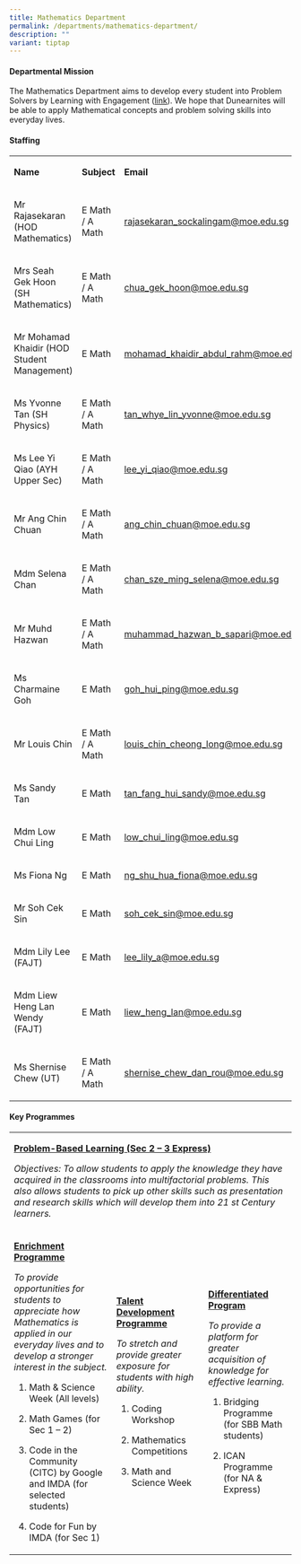 ```yaml
---
title: Mathematics Department
permalink: /departments/mathematics-department/
description: ""
variant: tiptap
---
```

<h4>Departmental Mission</h4>
<p>The Mathematics Department aims to develop every student into Problem
Solvers by Learning&nbsp;with Engagement (<a href="https://dunearn-mathematics-92b57qb.gamma.site/" rel="noopener nofollow" target="_blank">link</a>). We hope
that Dunearnites will be able to apply Mathematical concepts and&nbsp;problem
solving skills into everyday lives.</p>
<h4>Staffing</h4>
<table style="minWidth: 75px">
<colgroup>
<col>
<col>
<col>
</colgroup>
<tbody>
<tr>
<td rowspan="1" colspan="1">
<p><strong>Name</strong>
</p>
</td>
<td rowspan="1" colspan="1">
<p><strong>Subject</strong>
</p>
</td>
<td rowspan="1" colspan="1">
<p><strong>Email</strong>
</p>
</td>
</tr>
<tr>
<td rowspan="1" colspan="1">
<p>Mr Rajasekaran (HOD Mathematics)</p>
</td>
<td rowspan="1" colspan="1">
<p>E Math / A Math</p>
</td>
<td rowspan="1" colspan="1">
<p><a href="mailto:rajasekaran_sockalingam@moe.edu.sg" rel="noopener noreferrer nofollow" target="_blank">rajasekaran_sockalingam@moe.edu.sg</a>
</p>
</td>
</tr>
<tr>
<td rowspan="1" colspan="1">
<p>Mrs Seah Gek Hoon (SH Mathematics)</p>
</td>
<td rowspan="1" colspan="1">
<p>E Math / A Math</p>
</td>
<td rowspan="1" colspan="1">
<p><a href="mailto:chua_gek_hoon@moe.edu.sg" rel="noopener noreferrer nofollow" target="_blank">chua_gek_hoon@moe.edu.sg</a>
</p>
</td>
</tr>
<tr>
<td rowspan="1" colspan="1">
<p>Mr Mohamad Khaidir (HOD Student Management)</p>
</td>
<td rowspan="1" colspan="1">
<p>E Math</p>
</td>
<td rowspan="1" colspan="1">
<p><a href="mailto:mohamad_khaidir_abdul_rahm@moe.edu.sg" rel="noopener noreferrer nofollow" target="_blank">mohamad_khaidir_abdul_rahm@moe.edu.sg</a>
</p>
</td>
</tr>
<tr>
<td rowspan="1" colspan="1">
<p>Ms Yvonne Tan (SH Physics)</p>
</td>
<td rowspan="1" colspan="1">
<p>E Math / A Math</p>
</td>
<td rowspan="1" colspan="1">
<p><a href="mailto:tan_whye_lin_yvonne@moe.edu.sg" rel="noopener noreferrer nofollow" target="_blank">tan_whye_lin_yvonne@moe.edu.sg</a>
</p>
</td>
</tr>
<tr>
<td rowspan="1" colspan="1">
<p>Ms Lee Yi Qiao (AYH Upper Sec)</p>
</td>
<td rowspan="1" colspan="1">
<p>E Math / A Math</p>
</td>
<td rowspan="1" colspan="1">
<p><a href="mailto:lee_yi_qiao@moe.edu.sg" rel="noopener noreferrer nofollow" target="_blank">lee_yi_qiao@moe.edu.sg</a>
</p>
</td>
</tr>
<tr>
<td rowspan="1" colspan="1">
<p>Mr Ang Chin Chuan</p>
</td>
<td rowspan="1" colspan="1">
<p>E Math / A Math</p>
</td>
<td rowspan="1" colspan="1">
<p><a href="mailto:ang_chin_chuan@moe.edu.sg" rel="noopener noreferrer nofollow" target="_blank">ang_chin_chuan@moe.edu.sg</a>
</p>
</td>
</tr>
<tr>
<td rowspan="1" colspan="1">
<p>Mdm Selena Chan</p>
</td>
<td rowspan="1" colspan="1">
<p>E Math / A Math</p>
</td>
<td rowspan="1" colspan="1">
<p><a href="mailto:chan_sze_ming_selena@moe.edu.sg" rel="noopener noreferrer nofollow" target="_blank">chan_sze_ming_selena@moe.edu.sg</a>
</p>
</td>
</tr>
<tr>
<td rowspan="1" colspan="1">
<p>Mr Muhd Hazwan</p>
</td>
<td rowspan="1" colspan="1">
<p>E Math / A Math</p>
</td>
<td rowspan="1" colspan="1">
<p><a href="mailto:muhammad_hazwan_b_sapari@moe.edu.sg" rel="noopener noreferrer nofollow" target="_blank">muhammad_hazwan_b_sapari@moe.edu.sg</a>
</p>
</td>
</tr>
<tr>
<td rowspan="1" colspan="1">
<p>Ms Charmaine Goh</p>
</td>
<td rowspan="1" colspan="1">
<p>E Math</p>
</td>
<td rowspan="1" colspan="1">
<p><a href="mailto:goh_hui_ping@moe.edu.sg" rel="noopener noreferrer nofollow" target="_blank">goh_hui_ping@moe.edu.sg</a>
</p>
</td>
</tr>
<tr>
<td rowspan="1" colspan="1">
<p>Mr Louis Chin</p>
</td>
<td rowspan="1" colspan="1">
<p>E Math / A Math</p>
</td>
<td rowspan="1" colspan="1">
<p><a href="mailto:louis_chin_cheong_long@moe.edu.sg" rel="noopener noreferrer nofollow" target="_blank">louis_chin_cheong_long@moe.edu.sg</a>
</p>
</td>
</tr>
<tr>
<td rowspan="1" colspan="1">
<p>Ms Sandy Tan</p>
</td>
<td rowspan="1" colspan="1">
<p>E Math</p>
</td>
<td rowspan="1" colspan="1">
<p><a href="mailto:tan_fang_hui_sandy@moe.edu.sg" rel="noopener noreferrer nofollow" target="_blank">tan_fang_hui_sandy@moe.edu.sg</a>
</p>
</td>
</tr>
<tr>
<td rowspan="1" colspan="1">
<p>Mdm Low Chui Ling</p>
</td>
<td rowspan="1" colspan="1">
<p>E Math</p>
</td>
<td rowspan="1" colspan="1">
<p><a href="mailto:low_chui_ling@moe.edu.sg" rel="noopener noreferrer nofollow" target="_blank">low_chui_ling@moe.edu.sg</a>
</p>
</td>
</tr>
<tr>
<td rowspan="1" colspan="1">
<p>Ms Fiona Ng</p>
</td>
<td rowspan="1" colspan="1">
<p>E Math</p>
</td>
<td rowspan="1" colspan="1">
<p><a href="mailto:ng_shu_hua_fiona@moe.edu.sg" rel="noopener noreferrer nofollow" target="_blank">ng_shu_hua_fiona@moe.edu.sg</a>
</p>
</td>
</tr>
<tr>
<td rowspan="1" colspan="1">
<p>Mr Soh Cek Sin</p>
</td>
<td rowspan="1" colspan="1">
<p>E Math</p>
</td>
<td rowspan="1" colspan="1">
<p><a href="mailto:soh_cek_sin@moe.edu.sg" rel="noopener noreferrer nofollow" target="_blank">soh_cek_sin@moe.edu.sg</a>
</p>
</td>
</tr>
<tr>
<td rowspan="1" colspan="1">
<p>Mdm Lily Lee (FAJT)</p>
</td>
<td rowspan="1" colspan="1">
<p>E Math</p>
</td>
<td rowspan="1" colspan="1">
<p><a href="lee_lily_a@moe.edu.sg" rel="noopener noreferrer nofollow" target="_blank">lee_lily_a@moe.edu.sg</a>
</p>
</td>
</tr>
<tr>
<td rowspan="1" colspan="1">
<p>Mdm Liew Heng Lan Wendy (FAJT)</p>
</td>
<td rowspan="1" colspan="1">
<p>E Math</p>
</td>
<td rowspan="1" colspan="1">
<p><a href="liew_heng_lan@moe.edu.sg" rel="noopener noreferrer nofollow" target="_blank">liew_heng_lan@moe.edu.sg</a>
</p>
</td>
</tr>
<tr>
<td rowspan="1" colspan="1">
<p>Ms Shernise Chew (UT)</p>
</td>
<td rowspan="1" colspan="1">
<p>E Math / A Math</p>
</td>
<td rowspan="1" colspan="1">
<p><a href="shernise_chew_dan_rou@moe.edu.sg" rel="noopener noreferrer nofollow" target="_blank">shernise_chew_dan_rou@moe.edu.sg</a>
</p>
</td>
</tr>
</tbody>
</table>
<h4>Key Programmes</h4>
<table style="minWidth: 75px">
<colgroup>
<col>
<col>
<col>
</colgroup>
<tbody>
<tr>
<td rowspan="1" colspan="3">
<p><strong><u>Problem-Based Learning (Sec 2 – 3 Express)</u></strong>
</p>
<p><em>Objectives: To allow students to apply the knowledge they have acquired in the classrooms into multifactorial problems.&nbsp;This also allows students to pick up other skills such as presentation and research skills which will develop them into 21 st Century learners.</em>
</p>
</td>
</tr>
<tr>
<td rowspan="1" colspan="1">
<p><strong><u>Enrichment Programme</u></strong>
</p>
<p><em>To provide opportunities for students to appreciate how Mathematics is applied in our everyday lives and to develop a stronger interest in the subject.</em>
</p>
<ol data-tight="true" class="tight">
<li>
<p>Math &amp; Science Week (All levels)&nbsp;</p>
</li>
<li>
<p>Math Games (for Sec 1 – 2)&nbsp;</p>
</li>
<li>
<p>Code in the Community (CITC) by Google and IMDA (for selected students)</p>
</li>
<li>
<p>Code for Fun by IMDA (for Sec 1)</p>
</li>
</ol>
</td>
<td rowspan="1" colspan="1">
<p><strong><u>Talent Development Programme</u></strong>
</p>
<p><em>To stretch and provide greater exposure for students with high ability.</em>
</p>
<ol data-tight="true" class="tight">
<li>
<p>Coding Workshop</p>
</li>
<li>
<p>Mathematics Competitions</p>
</li>
<li>
<p>Math and Science Week</p>
</li>
</ol>
</td>
<td rowspan="1" colspan="1">
<p><strong><u>Differentiated Program</u></strong>
</p>
<p><em>To provide a platform for greater acquisition of knowledge for effective learning.</em>&nbsp;</p>
<ol data-tight="true" class="tight">
<li>
<p>Bridging Programme (for SBB Math students)&nbsp;</p>
</li>
<li>
<p>ICAN Programme (for NA &amp; Express)</p>
</li>
</ol>
</td>
</tr>
</tbody>
</table>
<p></p>